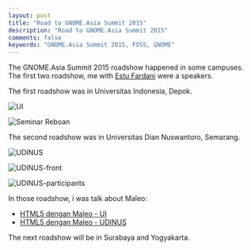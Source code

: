 ```yaml
---
layout: post
title: "Road to GNOME.Asia Summit 2015"
description: "Road to GNOME.Asia Summit 2015"
comments: false
keywords: "GNOME.Asia Summit 2015, FOSS, GNOME"
---
```

The GNOME.Asia Summit 2015 roadshow happened in some campuses. The first two roadshow, me with [Estu Fardani](https://twitter.com/tuanpembual) were a speakers.

The first roadshow was in Universitas Indonesia, Depok.

![UI](https://scontent-sin6-1.xx.fbcdn.net/v/t1.0-9/11150366_10204044942300740_7371953155219304153_n.jpg?oh=14bd023b0ba2d5ebf5904e58e923a6ce&oe=58847B92)

![Seminar Reboan](https://scontent-sin6-1.xx.fbcdn.net/v/t1.0-9/11138577_10204051637828124_5326986681128239526_n.jpg?oh=88dca159df0e19a69e72a49c4760b03b&oe=58756C28)

The second roadshow was in Universitas Dian Nuswantoro, Semarang.

![UDINUS](https://scontent-sin6-1.xx.fbcdn.net/v/t1.0-9/11046685_10204044942260739_5837072098031034422_n.jpg?oh=8b5b7a816e9465b211160fa5515e31ad&oe=58677E37)

![UDINUS-front](https://scontent-sin6-1.xx.fbcdn.net/v/t1.0-9/11149347_10204069379751661_5499509750517867766_n.jpg?oh=0c8bde78618298ad1005bb57c2487d85&oe=5870CC06)

![UDINUS-participants](https://scontent-sin6-1.xx.fbcdn.net/v/t1.0-9/10352252_10204068896659584_772096805824511010_n.jpg?oh=cdd9f94210613f665aa010643d43c3a2&oe=586F65A4)

In those roadshow, i was talk about Maleo:
* [HTML5 dengan Maleo - UI](http://www.slideshare.net/cho2marsmellow/maleo)
* [HTML5 dengan Maleo - UDINUS](http://www.slideshare.net/cho2marsmellow/maleo-47176949)

The next roadshow will be in Surabaya and Yogyakarta.
